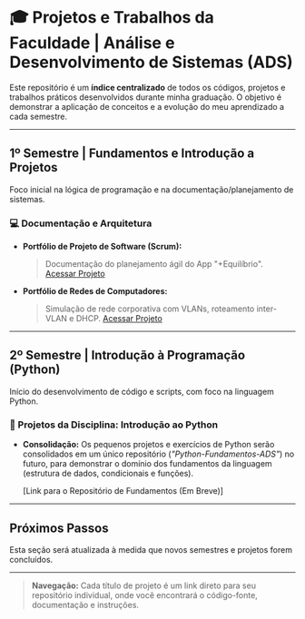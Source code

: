 # 🎓 Projetos e Trabalhos da Faculdade | Análise e Desenvolvimento de Sistemas (ADS)

Este repositório é um **índice centralizado** de todos os códigos, projetos e trabalhos práticos desenvolvidos durante minha graduação. O objetivo é demonstrar a aplicação de conceitos e a evolução do meu aprendizado a cada semestre.

---

## 1º Semestre | Fundamentos e Introdução a Projetos

Foco inicial na lógica de programação e na documentação/planejamento de sistemas.

### 💻 Documentação e Arquitetura
* **Portfólio de Projeto de Software (Scrum):**
    > Documentação do planejamento ágil do App "+Equilíbrio".
    > [Acessar Projeto](**https://github.com/Josiane-Alves-ADS/app-mais-equilibrio-scrum**)

* **Portfólio de Redes de Computadores:**
    > Simulação de rede corporativa com VLANs, roteamento inter-VLAN e DHCP.
    > [Acessar Projeto](**https://github.com/Josiane-Alves-ADS/portfolio-redes-ads**)

---

## 2º Semestre | Introdução à Programação (Python)

Início do desenvolvimento de código e scripts, com foco na linguagem Python.

### 🧠 Projetos da Disciplina: Introdução ao Python
-   **Consolidação:** Os pequenos projetos e exercícios de Python serão consolidados em um único repositório (*"Python-Fundamentos-ADS"*) no futuro, para demonstrar o domínio dos fundamentos da linguagem (estrutura de dados, condicionais e funções).
    
    [Link para o Repositório de Fundamentos (Em Breve)]
---

## Próximos Passos

Esta seção será atualizada à medida que novos semestres e projetos forem concluídos.

---

> **Navegação:** Cada título de projeto é um link direto para seu repositório individual, onde você encontrará o código-fonte, documentação e instruções.
